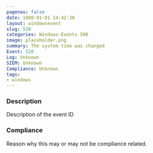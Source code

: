 ```yaml
---
pagenav: false
date: 1800-01-01 14:42:38
layout: windowsevent
slug: 520
categories: Windows-Events 500
image: placeholder.png
summary: The system time was changed
Event: 520
Log: Unknown
SIEM: Unknown
Compliance: Unknown
tags:
- windows
---
```


### Description

Description of the event ID

### Compliance

Reason why this may or may not be compliance related.
